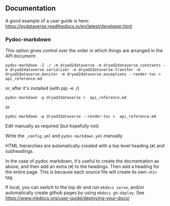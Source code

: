 ## Documentation

A good example of a user guide is here: <https://pydataverse.readthedocs.io/en/latest/developer.html>

### Pydoc-markdown

This option gives control over the order in which things are arranged in the API document:

`pydoc-markdown -I ./ -m dryad2dataverse -m dryad2dataverse.constants -m dryad2dataverse.serializer -m dryad2dataverse.transfer -m dryad2dataverse.monitor -m dryad2dataverse.exceptions --render-toc > api_reference.md`

or, after it's installed (with pip -e ./)

`pydoc-markdown -p dryad2dataverse >  api_reference.md`

or 

`pydoc-markdown -p dryad2dataverse --render-toc >  api_reference.md`

Edit manually as required (but hopefully not)

Write the `_config.yml` and `pydoc-markdown.yml` manually

HTML hierarchies are automatically created with a top level heading (`#`) and subheadings.

In the case of pydoc markdown, it's useful to create the docmentation as above, and then add an extra (`#`) to the headings. Then add a heading for the entire page. This is because each source file will create its own `<h1>` tag.

If local, you can switch to the top dir and run `mkdocs serve`, and/or automatically create github pages by using `mkdocs gh-deploy`. See <https://www.mkdocs.org/user-guide/deploying-your-docs/>

